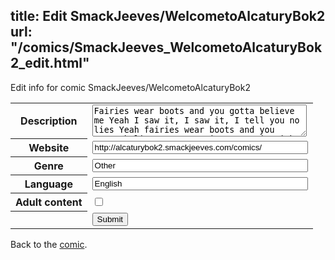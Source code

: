 title: Edit SmackJeeves/WelcometoAlcaturyBok2
url: "/comics/SmackJeeves_WelcometoAlcaturyBok2_edit.html"
---
Edit info for comic SmackJeeves/WelcometoAlcaturyBok2

<form name="comic" action="http://gaepostmail.appspot.com/comic/" method="post">
<table class="comicinfo">
<tr>
<th>Description</th><td><textarea name="description" cols="40" rows="3">Fairies wear boots and you gotta believe me Yeah I saw it, I saw it, I tell you no lies Yeah fairies wear boots and you gotta believe me I saw it, I saw it with my own two eyes. An action packed sci-fi thrill ride, that takes you from our world and beyond, through dimensions. Enter the space the final frontier and witness the battle against the Krill'him. Hosting a cast of unforgettable characters, such as Jennyfer the fairy with boots, Zaceron an elf with and addiction, the stunning and beautiful Hannah and many more. Welcome to Alcatury</textarea></td>
</tr>
<tr>
<th>Website</th><td><input type="text" name="url" value="http://alcaturybok2.smackjeeves.com/comics/" size="40"/></td>
</tr>
<tr>
<th>Genre</th><td><input type="text" name="genre" value="Other" size="40"/></td>
</tr>
<tr>
<th>Language</th><td><input type="text" name="language" value="English" size="40"/></td>
</tr>
<tr>
<th>Adult content</th><td><input type="checkbox" name="adult" value="adult" /></td>
</tr>
<tr>
<th></th><td>
<input type="hidden" name="comic" value="SmackJeeves_WelcometoAlcaturyBok2" />
<input type="submit" name="submit" value="Submit" />
</td>
</tr>
</table>
</form>

Back to the [comic](SmackJeeves_WelcometoAlcaturyBok2.html).
